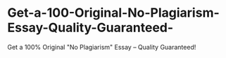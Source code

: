 # Get-a-100-Original-No-Plagiarism-Essay-Quality-Guaranteed-
Get a 100% Original "No Plagiarism" Essay – Quality Guaranteed!
